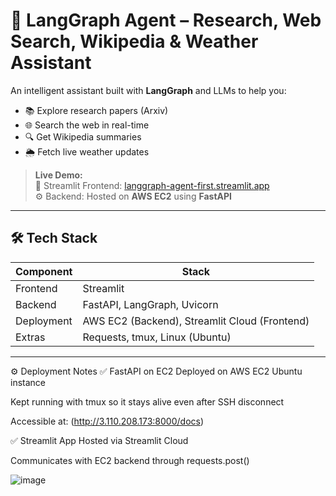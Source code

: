 # 🧠 LangGraph Agent – Research, Web Search, Wikipedia & Weather Assistant

An intelligent assistant built with **LangGraph** and LLMs to help you:
- 📚 Explore research papers (Arxiv)
- 🌐 Search the web in real-time
- 🔍 Get Wikipedia summaries
- 🌦️ Fetch live weather updates

> **Live Demo:**  
> 🚀 Streamlit Frontend: [langgraph-agent-first.streamlit.app](https://langgraph-agent-first.streamlit.app/)  
> ⚙️ Backend: Hosted on **AWS EC2** using **FastAPI**

---

## 🛠️ Tech Stack

| Component    | Stack                            |
|--------------|----------------------------------|
| Frontend     | Streamlit                        |
| Backend      | FastAPI, LangGraph, Uvicorn      |
| Deployment   | AWS EC2 (Backend), Streamlit Cloud (Frontend) |
| Extras       | Requests, tmux, Linux (Ubuntu)   |

---

⚙️ Deployment Notes
✅ FastAPI on EC2
Deployed on AWS EC2 Ubuntu instance

Kept running with tmux so it stays alive even after SSH disconnect

Accessible at: (http://3.110.208.173:8000/docs)

✅ Streamlit App
Hosted via Streamlit Cloud

Communicates with EC2 backend through requests.post()

![image](https://github.com/user-attachments/assets/9ab62a2d-c7d3-48f8-8af7-8d7f0ebe0455)


